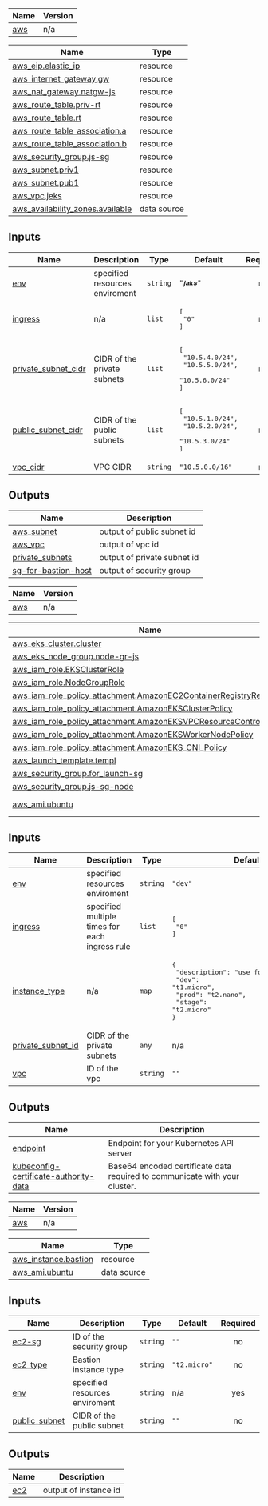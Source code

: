 

| Name | Version |
|------|---------|
| <a name="provider_aws"></a> [aws](#provider\_aws) | n/a |


| Name | Type |
|------|------|
| [aws_eip.elastic_ip](https://registry.terraform.io/providers/hashicorp/aws/latest/docs/resources/eip) | resource |
| [aws_internet_gateway.gw](https://registry.terraform.io/providers/hashicorp/aws/latest/docs/resources/internet_gateway) | resource |
| [aws_nat_gateway.natgw-js](https://registry.terraform.io/providers/hashicorp/aws/latest/docs/resources/nat_gateway) | resource |
| [aws_route_table.priv-rt](https://registry.terraform.io/providers/hashicorp/aws/latest/docs/resources/route_table) | resource |
| [aws_route_table.rt](https://registry.terraform.io/providers/hashicorp/aws/latest/docs/resources/route_table) | resource |
| [aws_route_table_association.a](https://registry.terraform.io/providers/hashicorp/aws/latest/docs/resources/route_table_association) | resource |
| [aws_route_table_association.b](https://registry.terraform.io/providers/hashicorp/aws/latest/docs/resources/route_table_association) | resource |
| [aws_security_group.js-sg](https://registry.terraform.io/providers/hashicorp/aws/latest/docs/resources/security_group) | resource |
| [aws_subnet.priv1](https://registry.terraform.io/providers/hashicorp/aws/latest/docs/resources/subnet) | resource |
| [aws_subnet.pub1](https://registry.terraform.io/providers/hashicorp/aws/latest/docs/resources/subnet) | resource |
| [aws_vpc.jeks](https://registry.terraform.io/providers/hashicorp/aws/latest/docs/resources/vpc) | resource |
| [aws_availability_zones.available](https://registry.terraform.io/providers/hashicorp/aws/latest/docs/data-sources/availability_zones) | data source |

## Inputs

| Name | Description | Type | Default | Required |
|------|-------------|------|---------|:--------:|
| <a name="input_env"></a> [env](#input\_env) | specified resources enviroment | `string` | `"𝒋𝒂𝒌𝒔"` | no |
| <a name="input_ingress"></a> [ingress](#input\_ingress) | n/a | `list` | <pre>[<br>  "0"<br>]</pre> | no |
| <a name="input_private_subnet_cidr"></a> [private\_subnet\_cidr](#input\_private\_subnet\_cidr) | CIDR of the private subnets | `list` | <pre>[<br>  "10.5.4.0/24",<br>  "10.5.5.0/24",<br>  "10.5.6.0/24"<br>]</pre> | no |
| <a name="input_public_subnet_cidr"></a> [public\_subnet\_cidr](#input\_public\_subnet\_cidr) | CIDR of the public subnets | `list` | <pre>[<br>  "10.5.1.0/24",<br>  "10.5.2.0/24",<br>  "10.5.3.0/24"<br>]</pre> | no |
| <a name="input_vpc_cidr"></a> [vpc\_cidr](#input\_vpc\_cidr) | VPC CIDR | `string` | `"10.5.0.0/16"` | no |

## Outputs

| Name | Description |
|------|-------------|
| <a name="output_aws_subnet"></a> [aws\_subnet](#output\_aws\_subnet) | output of public subnet id |
| <a name="output_aws_vpc"></a> [aws\_vpc](#output\_aws\_vpc) | output of vpc id |
| <a name="output_private_subnets"></a> [private\_subnets](#output\_private\_subnets) | output of private subnet id |
| <a name="output_sg-for-bastion-host"></a> [sg-for-bastion-host](#output\_sg-for-bastion-host) | output of security group |


| Name | Version |
|------|---------|
| <a name="provider_aws"></a> [aws](#provider\_aws) | n/a |



| Name | Type |
|------|------|
| [aws_eks_cluster.cluster](https://registry.terraform.io/providers/hashicorp/aws/latest/docs/resources/eks_cluster) | resource |
| [aws_eks_node_group.node-gr-js](https://registry.terraform.io/providers/hashicorp/aws/latest/docs/resources/eks_node_group) | resource |
| [aws_iam_role.EKSClusterRole](https://registry.terraform.io/providers/hashicorp/aws/latest/docs/resources/iam_role) | resource |
| [aws_iam_role.NodeGroupRole](https://registry.terraform.io/providers/hashicorp/aws/latest/docs/resources/iam_role) | resource |
| [aws_iam_role_policy_attachment.AmazonEC2ContainerRegistryReadOnly](https://registry.terraform.io/providers/hashicorp/aws/latest/docs/resources/iam_role_policy_attachment) | resource |
| [aws_iam_role_policy_attachment.AmazonEKSClusterPolicy](https://registry.terraform.io/providers/hashicorp/aws/latest/docs/resources/iam_role_policy_attachment) | resource |
| [aws_iam_role_policy_attachment.AmazonEKSVPCResourceController](https://registry.terraform.io/providers/hashicorp/aws/latest/docs/resources/iam_role_policy_attachment) | resource |
| [aws_iam_role_policy_attachment.AmazonEKSWorkerNodePolicy](https://registry.terraform.io/providers/hashicorp/aws/latest/docs/resources/iam_role_policy_attachment) | resource |
| [aws_iam_role_policy_attachment.AmazonEKS_CNI_Policy](https://registry.terraform.io/providers/hashicorp/aws/latest/docs/resources/iam_role_policy_attachment) | resource |
| [aws_launch_template.templ](https://registry.terraform.io/providers/hashicorp/aws/latest/docs/resources/launch_template) | resource |
| [aws_security_group.for_launch-sg](https://registry.terraform.io/providers/hashicorp/aws/latest/docs/resources/security_group) | resource |
| [aws_security_group.js-sg-node](https://registry.terraform.io/providers/hashicorp/aws/latest/docs/resources/security_group) | resource |
| [aws_ami.ubuntu](https://registry.terraform.io/providers/hashicorp/aws/latest/docs/data-sources/ami) | data source |

## Inputs

| Name | Description | Type | Default | Required |
|------|-------------|------|---------|:--------:|
| <a name="input_env"></a> [env](#input\_env) | specified resources enviroment | `string` | `"dev"` | no |
| <a name="input_ingress"></a> [ingress](#input\_ingress) | specified multiple times for each ingress rule | `list` | <pre>[<br>  "0"<br>]</pre> | no |
| <a name="input_instance_type"></a> [instance\_type](#input\_instance\_type) | n/a | `map` | <pre>{<br>  "description": "use for the instance",<br>  "dev": "t1.micro",<br>  "prod": "t2.nano",<br>  "stage": "t2.micro"<br>}</pre> | no |
| <a name="input_private_subnet_id"></a> [private\_subnet\_id](#input\_private\_subnet\_id) | CIDR of the private subnets | `any` | n/a | yes |
| <a name="input_vpc"></a> [vpc](#input\_vpc) | ID of the vpc | `string` | `""` | no |

## Outputs

| Name | Description |
|------|-------------|
| <a name="output_endpoint"></a> [endpoint](#output\_endpoint) | Endpoint for your Kubernetes API server |
| <a name="output_kubeconfig-certificate-authority-data"></a> [kubeconfig-certificate-authority-data](#output\_kubeconfig-certificate-authority-data) | Base64 encoded certificate data required to communicate with your cluster. |



| Name | Version |
|------|---------|
| <a name="provider_aws"></a> [aws](#provider\_aws) | n/a |


| Name | Type |
|------|------|
| [aws_instance.bastion](https://registry.terraform.io/providers/hashicorp/aws/latest/docs/resources/instance) | resource |
| [aws_ami.ubuntu](https://registry.terraform.io/providers/hashicorp/aws/latest/docs/data-sources/ami) | data source |

## Inputs

| Name | Description | Type | Default | Required |
|------|-------------|------|---------|:--------:|
| <a name="input_ec2-sg"></a> [ec2-sg](#input\_ec2-sg) | ID of the security group | `string` | `""` | no |
| <a name="input_ec2_type"></a> [ec2\_type](#input\_ec2\_type) | Bastion instance type | `string` | `"t2.micro"` | no |
| <a name="input_env"></a> [env](#input\_env) | specified resources enviroment | `string` | n/a | yes |
| <a name="input_public_subnet"></a> [public\_subnet](#input\_public\_subnet) | CIDR of the public subnet | `string` | `""` | no |

## Outputs

| Name | Description |
|------|-------------|
| <a name="output_ec2"></a> [ec2](#output\_ec2) | output of instance id |